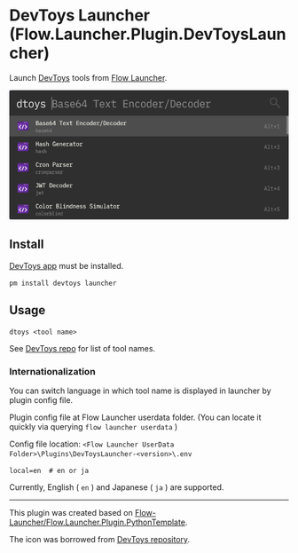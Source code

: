 DevToys Launcher (Flow.Launcher.Plugin.DevToysLauncher)
====================================================

Launch [DevToys](https://devtoys.app/) tools from [Flow Launcher](https://flow-launcher.github.io/).

![example](doc/example.png)


Install
-------

[DevToys app](https://www.microsoft.com/store/apps/9pgcv4v3bk4w) must be installed.


```
pm install devtoys launcher
```


Usage
-----

```
dtoys <tool name>
```

See [DevToys repo](https://github.com/veler/DevToys#using-powershell) for list of tool names.


### Internationalization

You can switch language in which tool name is displayed in launcher by plugin config file.

Plugin config file at Flow Launcher userdata folder. (You can locate it quickly via querying `flow launcher userdata` )

Config file location: `<Flow Launcher UserData Folder>\Plugins\DevToysLauncher-<version>\.env`

```
local=en  # en or ja
```

Currently, English ( `en` ) and Japanese ( `ja` ) are supported.


- - -

This plugin was created based on [Flow-Launcher/Flow.Launcher.Plugin.PythonTemplate](https://github.com/Flow-Launcher/Flow.Launcher.Plugin.PythonTemplate).

The icon was borrowed from [DevToys repository](https://github.com/veler/DevToys).
